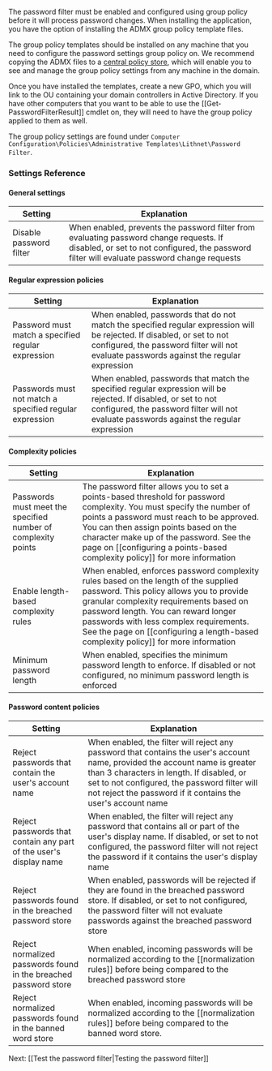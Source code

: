 The password filter must be enabled and configured using group policy before it will process password changes. When installing the application, you have the option of installing the ADMX group policy template files. 

The group policy templates should be installed on any machine that you need to configure the password settings group policy on. We recommend copying the ADMX files to a [central policy store](https://support.microsoft.com/en-au/help/3087759/how-to-create-and-manage-the-central-store-for-group-policy-administra), which will enable you to see and manage the group policy settings from any machine in the domain.

Once you have installed the templates, create a new GPO, which you will link to the OU containing your domain controllers in Active Directory. If you have other computers that you want to be able to use the [[Get‐PasswordFilterResult]] cmdlet on, they will need to have the group policy applied to them as well.

The group policy settings are found under `Computer Configuration\Policies\Administrative Templates\Lithnet\Password Filter`.

### Settings Reference
#### General settings
| Setting | Explanation |
| --- | --- |
| Disable password filter | When enabled, prevents the password filter from evaluating password change requests. If disabled, or set to not configured, the password filter will evaluate password change requests |

#### Regular expression policies
| Setting | Explanation | 
| --- | --- |
| Password must match a specified regular expression | When enabled, passwords that do not match the specified regular expression will be rejected. If disabled, or set to not configured, the password filter will not evaluate passwords against the regular expression |
| Passwords must not match a specified regular expression | When enabled, passwords that match the specified regular expression will be rejected. If disabled, or set to not configured, the password filter will not evaluate passwords against the regular expression |

#### Complexity policies
| Setting | Explanation |
| --- | --- |
| Passwords must meet the specified number of complexity points | The password filter allows you to set a points-based threshold for password complexity. You must specify the number of points a password must reach to be approved. You can then assign points based on the character make up of the password. See the page on [[configuring a points-based complexity policy]] for more information | 
| Enable length-based complexity rules | When enabled, enforces password complexity rules based on the length of the supplied password. This policy allows you to provide granular complexity requirements based on password length. You can reward longer passwords with less complex requirements. See the page on [[configuring a length-based complexity policy]] for more information |
| Minimum password length | When enabled, specifies the minimum password length to enforce. If disabled or not configured, no minimum password length is enforced | 

#### Password content policies
| Setting | Explanation |
| --- | --- |
| Reject passwords that contain the user's account name | When enabled, the filter will reject any password that contains the user's account name, provided the account name is greater than 3 characters in length. If disabled, or set to not configured, the password filter will not reject the password if it contains the user's account name |
| Reject passwords that contain any part of the user's display name | When enabled, the filter will reject any password that contains all or part of the user's display name. If disabled, or set to not configured, the password filter will not reject the password if it contains the user's display name |
| Reject passwords found in the breached password store | When enabled, passwords will be rejected if they are found in the breached password store. If disabled, or set to not configured, the password filter will not evaluate passwords against the breached password store |
| Reject normalized passwords found in the breached password store | When enabled, incoming passwords will be normalized according to the [[normalization rules]] before being compared to the breached password store | 
| Reject normalized passwords found in the banned word store | When enabled, incoming passwords will be normalized according to the [[normalization rules]] before being compared to the banned word store. |

Next: [[Test the password filter|Testing the password filter]]